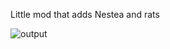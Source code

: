Little mod that adds Nestea and rats




![output](https://github.com/lilyhuang-github/nesteamod/assets/112970249/a142cbb2-b3e4-40b8-98d5-0177d1ba8640)
